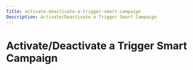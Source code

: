 ```yaml
---
Title: activate-deactivate-a-trigger-smart-campaign
Description: Activate/Deactivate a Trigger Smart Campaign
---
```


# Activate/Deactivate a Trigger Smart Campaign

